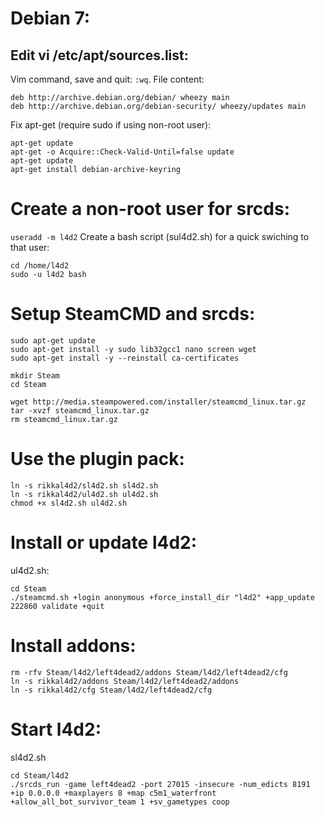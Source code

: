 # Debian 7:
## Edit vi /etc/apt/sources.list:
Vim command, save and quit: `:wq`. File content:
```
deb http://archive.debian.org/debian/ wheezy main
deb http://archive.debian.org/debian-security/ wheezy/updates main
```
Fix apt-get (require sudo if using non-root user):
```
apt-get update
apt-get -o Acquire::Check-Valid-Until=false update
apt-get update
apt-get install debian-archive-keyring
```

# Create a non-root user for srcds:
`useradd -m l4d2`
Create a bash script (sul4d2.sh) for a quick swiching to that user:
```
cd /home/l4d2
sudo -u l4d2 bash
```

# Setup SteamCMD and srcds:
```
sudo apt-get update
sudo apt-get install -y sudo lib32gcc1 nano screen wget
sudo apt-get install -y --reinstall ca-certificates

mkdir Steam
cd Steam

wget http://media.steampowered.com/installer/steamcmd_linux.tar.gz
tar -xvzf steamcmd_linux.tar.gz
rm steamcmd_linux.tar.gz
```

# Use the plugin pack:
```
ln -s rikkal4d2/sl4d2.sh sl4d2.sh
ln -s rikkal4d2/ul4d2.sh ul4d2.sh
chmod +x sl4d2.sh ul4d2.sh
```

# Install or update l4d2:
ul4d2.sh:
```
cd Steam
./steamcmd.sh +login anonymous +force_install_dir "l4d2" +app_update 222860 validate +quit
```

# Install addons:
```
rm -rfv Steam/l4d2/left4dead2/addons Steam/l4d2/left4dead2/cfg
ln -s rikkal4d2/addons Steam/l4d2/left4dead2/addons
ln -s rikkal4d2/cfg Steam/l4d2/left4dead2/cfg
```

# Start l4d2:
sl4d2.sh
```
cd Steam/l4d2
./srcds_run -game left4dead2 -port 27015 -insecure -num_edicts 8191 +ip 0.0.0.0 +maxplayers 8 +map c5m1_waterfront +allow_all_bot_survivor_team 1 +sv_gametypes coop
```